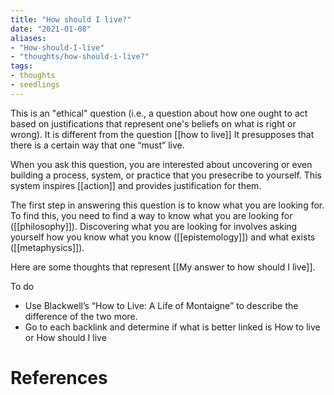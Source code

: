 ```yaml
---
title: "How should I live?"
date: "2021-01-08"
aliases:
- "How-should-I-live"
- "thoughts/how-should-i-live?"
tags:
- thoughts
- seedlings
---
```

This is an "ethical" question (i.e., a question about how one ought to act based on justifications that represent one's beliefs on what is right or wrong). It is different from the question [[how to live]] It presupposes that there is a certain way that one “must” live.

When you ask this question, you are interested about uncovering or even building a process, system, or practice that you presecribe to yourself. This system inspires [[action]] and provides justification for them.

The first step in answering this question is to know what you are looking for. To find this, you need to find a way to know what you are looking for ([[philosophy]]). Discovering what you are looking for involves asking yourself how you know what you know ([[epistemology]]) and what exists ([[metaphysics]]).

Here are some thoughts that represent [[My answer to how should I live]].

To do

- Use Blackwell’s “How to Live: A Life of Montaigne” to describe the difference of the two more.
- Go to each backlink and determine if what is better linked is How to live or How should I live

# References